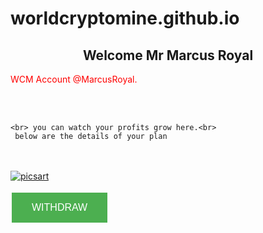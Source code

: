 # worldcryptomine.github.io



<html>
 <head>
    <meta http-equiv="CONTENT-TYPE" content="text/html; charset=UTF-8">
    <link rel="stylesheet" href="styles/style.css"/>
    <title>Welcome</title>
  </head>
  <body>
    <h2 style="text-align: center;">
      Welcome Mr Marcus Royal
    </h2>
    <p style="color:red">WCM Account @MarcusRoyal.</p> <br> <br>
	  
	  
	  
	<br> you can watch your profits grow here.<br>
     below are the details of your plan
	  
</body>
</html> <br>
<br>


<html>
  <body>
	<script src="https://cdn.commoninja.com/sdk/latest/commonninja.js" defer></script>
	<div class="commonninja_component" comp-type="chart" comp-id="43eb8e57-bec6-431e-8abf-adf18ef16663"></div>
 



<a href="default.asp">
	

<picture>
  
  <source picsart="(min-width:650px)" srcset="PicsArt_11-28-05.03.21.png">
  <source picsart="(min-width:465px)" srcset="PicsArt_11-28-05.03.21.png">
  <img src="PicsArt_11-28-05.03.21.png" alt="picsart" style="width:auto;">
</picture>







<style>
.button {
  border: none;
  color: white;
  padding: 15px 32px;
  text-align: center;
  text-decoration: none;
  display: inline-block;
  font-size: 16px;
  margin: 4px 2px;
  cursor: pointer;
}

.button1 {background-color: #4CAF50;} /* Green */

</style>

<body>

<button class="button button1">WITHDRAW</button>


</body>
</html>



	
  
   
  
    
  
  
    
      
    
    
     






  








	





    

    
